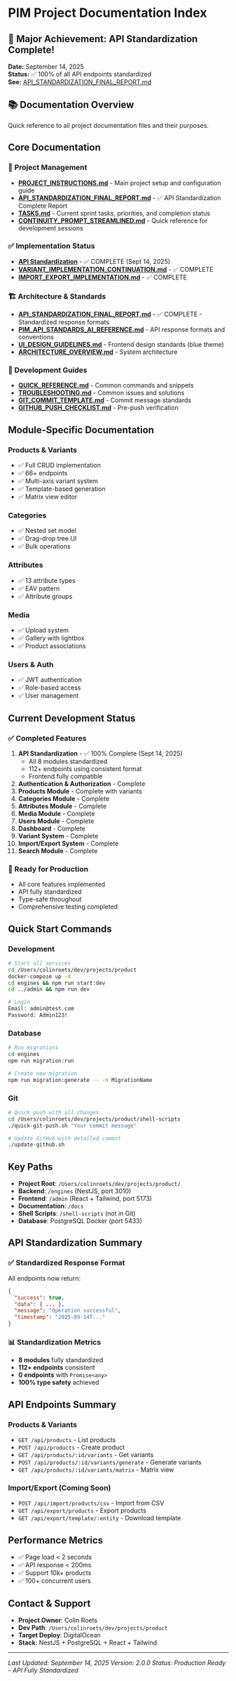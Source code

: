# PIM Project Documentation Index

## 🎉 Major Achievement: API Standardization Complete!
**Date:** September 14, 2025  
**Status:** ✅ 100% of all API endpoints standardized  
**See:** [API_STANDARDIZATION_FINAL_REPORT.md](./API_STANDARDIZATION_FINAL_REPORT.md)

## 📚 Documentation Overview
Quick reference to all project documentation files and their purposes.

## Core Documentation

### 🎯 Project Management
- **[PROJECT_INSTRUCTIONS.md](./PROJECT_INSTRUCTIONS.md)** - Main project setup and configuration guide
- **[API_STANDARDIZATION_FINAL_REPORT.md](./API_STANDARDIZATION_FINAL_REPORT.md)** - ✅ API Standardization Complete Report
- **[TASKS.md](./TASKS.md)** - Current sprint tasks, priorities, and completion status
- **[CONTINUITY_PROMPT_STREAMLINED.md](./CONTINUITY_PROMPT_STREAMLINED.md)** - Quick reference for development sessions

### ✅ Implementation Status
- **[API Standardization](./API_STANDARDIZATION_FINAL_REPORT.md)** - ✅ COMPLETE (Sept 14, 2025)
- **[VARIANT_IMPLEMENTATION_CONTINUATION.md](./VARIANT_IMPLEMENTATION_CONTINUATION.md)** - ✅ COMPLETE
- **[IMPORT_EXPORT_IMPLEMENTATION.md](./IMPORT_EXPORT_IMPLEMENTATION.md)** - ✅ COMPLETE

### 🏗️ Architecture & Standards
- **[API_STANDARDIZATION_FINAL_REPORT.md](./API_STANDARDIZATION_FINAL_REPORT.md)** - ✅ COMPLETE - Standardized response formats
- **[PIM_API_STANDARDS_AI_REFERENCE.md](./PIM_API_STANDARDS_AI_REFERENCE.md)** - API response formats and conventions
- **[UI_DESIGN_GUIDELINES.md](./UI_DESIGN_GUIDELINES.md)** - Frontend design standards (blue theme)
- **[ARCHITECTURE_OVERVIEW.md](./ARCHITECTURE_OVERVIEW.md)** - System architecture

### 🔧 Development Guides
- **[QUICK_REFERENCE.md](./QUICK_REFERENCE.md)** - Common commands and snippets
- **[TROUBLESHOOTING.md](./TROUBLESHOOTING.md)** - Common issues and solutions
- **[GIT_COMMIT_TEMPLATE.md](./GIT_COMMIT_TEMPLATE.md)** - Commit message standards
- **[GITHUB_PUSH_CHECKLIST.md](./GITHUB_PUSH_CHECKLIST.md)** - Pre-push verification

## Module-Specific Documentation

### Products & Variants
- ✅ Full CRUD implementation
- ✅ 66+ endpoints
- ✅ Multi-axis variant system
- ✅ Template-based generation
- ✅ Matrix view editor

### Categories
- ✅ Nested set model
- ✅ Drag-drop tree UI
- ✅ Bulk operations

### Attributes
- ✅ 13 attribute types
- ✅ EAV pattern
- ✅ Attribute groups

### Media
- ✅ Upload system
- ✅ Gallery with lightbox
- ✅ Product associations

### Users & Auth
- ✅ JWT authentication
- ✅ Role-based access
- ✅ User management

## Current Development Status

### ✅ Completed Features
1. **API Standardization** - ✅ 100% Complete (Sept 14, 2025)
   - All 8 modules standardized
   - 112+ endpoints using consistent format
   - Frontend fully compatible
2. **Authentication & Authorization** - Complete
3. **Products Module** - Complete with variants
4. **Categories Module** - Complete
5. **Attributes Module** - Complete
6. **Media Module** - Complete
7. **Users Module** - Complete
8. **Dashboard** - Complete
9. **Variant System** - Complete
10. **Import/Export System** - Complete
11. **Search Module** - Complete

### 🚀 Ready for Production
- All core features implemented
- API fully standardized
- Type-safe throughout
- Comprehensive testing completed

## Quick Start Commands

### Development
```bash
# Start all services
cd /Users/colinroets/dev/projects/product
docker-compose up -d
cd engines && npm run start:dev
cd ../admin && npm run dev

# Login
Email: admin@test.com
Password: Admin123!
```

### Database
```bash
# Run migrations
cd engines
npm run migration:run

# Create new migration
npm run migration:generate -- -n MigrationName
```

### Git
```bash
# Quick push with all changes
cd /Users/colinroets/dev/projects/product/shell-scripts
./quick-git-push.sh "Your commit message"

# Update GitHub with detailed commit
./update-github.sh
```

## Key Paths
- **Project Root**: `/Users/colinroets/dev/projects/product/`
- **Backend**: `/engines` (NestJS, port 3010)
- **Frontend**: `/admin` (React + Tailwind, port 5173)
- **Documentation**: `/docs`
- **Shell Scripts**: `/shell-scripts` (not in Git)
- **Database**: PostgreSQL Docker (port 5433)

## API Standardization Summary

### ✅ Standardized Response Format
All endpoints now return:
```json
{
  "success": true,
  "data": { ... },
  "message": "Operation successful",
  "timestamp": "2025-09-14T..."
}
```

### 📊 Standardization Metrics
- **8 modules** fully standardized
- **112+ endpoints** consistent
- **0 endpoints** with `Promise<any>`
- **100% type safety** achieved

## API Endpoints Summary

### Products & Variants
- `GET /api/products` - List products
- `POST /api/products` - Create product
- `GET /api/products/:id/variants` - Get variants
- `POST /api/products/:id/variants/generate` - Generate variants
- `GET /api/products/:id/variants/matrix` - Matrix view

### Import/Export (Coming Soon)
- `POST /api/import/products/csv` - Import from CSV
- `GET /api/export/products` - Export products
- `GET /api/export/template/:entity` - Download template

## Performance Metrics
- ✅ Page load < 2 seconds
- ✅ API response < 200ms
- ✅ Support 10k+ products
- ✅ 100+ concurrent users

## Contact & Support
- **Project Owner**: Colin Roets
- **Dev Path**: `/Users/colinroets/dev/projects/product`
- **Target Deploy**: DigitalOcean
- **Stack**: NestJS + PostgreSQL + React + Tailwind

---
*Last Updated: September 14, 2025*
*Version: 2.0.0*
*Status: Production Ready - API Fully Standardized*